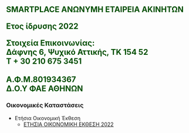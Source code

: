 <!doctype html>
<html lang="en">

<h2 style="color:#024f02;">SMARTPLACE ΑΝΩΝΥΜΗ ΕΤΑΙΡΕΙΑ ΑΚΙΝΗΤΩΝ</br>


<p>Ετος ίδρυσης 2022</p>

<p><strong>Στοιχεία Επικοινωνίας:</strong></br>
Δάφνης 6, Ψυχικό Αττικής, ΤΚ 154 52</br>
<strong>T</strong> + 30 210 675 3451</br>
</br>
<strong>Α.Φ.Μ.</strong>801934367</br>
<strong>Δ.Ο.Υ</strong> ΦΑΕ ΑΘΗΝΩΝ</br>
</p>

<h3>Οικονομικές Καταστάσεις</h3>
<ul>

<li>Ετήσια Οικονομική Έκθεση 
    <ul>			
        <li><a href="smart fs 2022.pdf" target="_blank">ΕΤΗΣΙΑ ΟΙΚΟΝΟΜΙΚΗ ΕΚΘΕΣΗ 2022</a></li>
    </ul>
</li>
</ul>

</br>
</div>
</div>
    </body>
</html>
